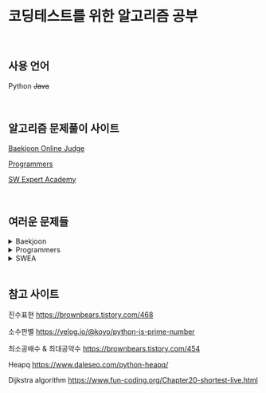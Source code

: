 # 코딩테스트를 위한 알고리즘 공부

<br />


## 사용 언어

Python ~~Java~~

<br />


## 알고리즘 문제풀이 사이트

[Baekjoon Online Judge](https://www.acmicpc.net/)

[Programmers](https://programmers.co.kr/learn/challenges?tab=all_challenges)

[SW Expert Academy](https://swexpertacademy.com/main/code/problem/problemList.do)

<br />


## 여러운 문제들

<!-- TABLE OF CONTENTS -->
<details>
  <summary>Baekjoon</summary>
</details>

<details>
  <summary>Programmers</summary>
  <ul>
    <li>
        <details>
            <summary>Level 3</summary>
            <ol>
                <li><a href="https://programmers.co.kr/learn/courses/30/lessons/43164">여행경로</a></li>
            </ol>
        </details>
    </li>
  </ul>
</details>

<details>
  <summary>SWEA</summary>
  <ol>
    <li><a href="https://swexpertacademy.com/main/code/problem/problemDetail.do?problemLevel=3&contestProbId=AWBOHEx66kIDFAWr&categoryId=AWBOHEx66kIDFAWr&categoryType=CODE&problemTitle=&orderBy=FIRST_REG_DATETIME&selectCodeLang=PYTHON&select-1=3&pageSize=10&pageIndex=6">최장 공통 부분수열</a></li>
    <li><a href="https://swexpertacademy.com/main/code/problem/problemDetail.do?problemLevel=3&contestProbId=AWBJAVpqrzQDFAWr&categoryId=AWBJAVpqrzQDFAWr&categoryType=CODE&problemTitle=&orderBy=FIRST_REG_DATETIME&selectCodeLang=PYTHON&select-1=3&pageSize=10&pageIndex=6">0/1 Knapsack</a></li>
    <li><a href="https://swexpertacademy.com/main/code/problem/problemDetail.do?problemLevel=3&contestProbId=AV-0U8FKZLQDFAXT&categoryId=AV-0U8FKZLQDFAXT&categoryType=CODE&problemTitle=&orderBy=FIRST_REG_DATETIME&selectCodeLang=PYTHON&select-1=3&pageSize=10&pageIndex=6">홍준이의 숫자놀이</a></li>
  </ol>
</details>

<br />


## 참고 사이트

진수표현
https://brownbears.tistory.com/468

소수판별
https://velog.io/@koyo/python-is-prime-number

최소공배수 & 최대공약수
https://brownbears.tistory.com/454

Heapq
https://www.daleseo.com/python-heapq/

Dijkstra algorithm
https://www.fun-coding.org/Chapter20-shortest-live.html